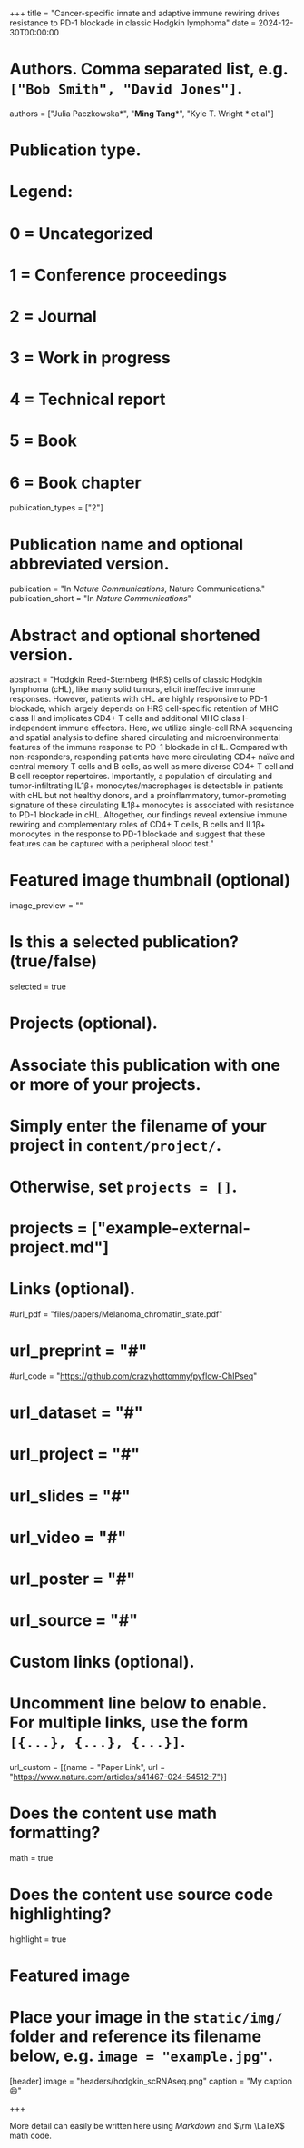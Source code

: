 +++
title = "Cancer-specific innate and adaptive immune rewiring drives resistance to PD-1 blockade in classic Hodgkin lymphoma"
date = 2024-12-30T00:00:00

# Authors. Comma separated list, e.g. `["Bob Smith", "David Jones"]`.
authors = ["Julia Paczkowska*", "**Ming Tang***", "Kyle T. Wright * et al"]

# Publication type.
# Legend:
# 0 = Uncategorized
# 1 = Conference proceedings
# 2 = Journal
# 3 = Work in progress
# 4 = Technical report
# 5 = Book
# 6 = Book chapter
publication_types = ["2"]

# Publication name and optional abbreviated version.
publication = "In *Nature Communications*, Nature Communications."
publication_short = "In *Nature Communications*"
# Abstract and optional shortened version.
abstract = "Hodgkin Reed-Sternberg (HRS) cells of classic Hodgkin lymphoma (cHL), like many solid tumors, elicit ineffective immune responses. However, patients with cHL are highly responsive to PD-1 blockade, which largely depends on HRS cell-specific retention of MHC class II and implicates CD4+ T cells and additional MHC class I-independent immune effectors. Here, we utilize single-cell RNA sequencing and spatial analysis to define shared circulating and microenvironmental features of the immune response to PD-1 blockade in cHL. Compared with non-responders, responding patients have more circulating CD4+ naïve and central memory T cells and B cells, as well as more diverse CD4+ T cell and B cell receptor repertoires. Importantly, a population of circulating and tumor-infiltrating IL1β+ monocytes/macrophages is detectable in patients with cHL but not healthy donors, and a proinflammatory, tumor-promoting signature of these circulating IL1β+ monocytes is associated with resistance to PD-1 blockade in cHL. Altogether, our findings reveal extensive immune rewiring and complementary roles of CD4+ T cells, B cells and IL1β+ monocytes in the response to PD-1 blockade and suggest that these features can be captured with a peripheral blood test."

# Featured image thumbnail (optional)
image_preview = ""

# Is this a selected publication? (true/false)
selected = true

# Projects (optional).
#   Associate this publication with one or more of your projects.
#   Simply enter the filename of your project in `content/project/`.
#   Otherwise, set `projects = []`.
# projects = ["example-external-project.md"]

# Links (optional).
#url_pdf = "files/papers/Melanoma_chromatin_state.pdf"
# url_preprint = "#"
#url_code = "https://github.com/crazyhottommy/pyflow-ChIPseq"
# url_dataset = "#"
# url_project = "#"
# url_slides = "#"
# url_video = "#"
# url_poster = "#"
# url_source = "#"

# Custom links (optional).
#   Uncomment line below to enable. For multiple links, use the form `[{...}, {...}, {...}]`.
url_custom = [{name = "Paper Link", url = "https://www.nature.com/articles/s41467-024-54512-7"}]

# Does the content use math formatting?
math = true

# Does the content use source code highlighting?
highlight = true

# Featured image
# Place your image in the `static/img/` folder and reference its filename below, e.g. `image = "example.jpg"`.
[header]
image = "headers/hodgkin_scRNAseq.png"
caption = "My caption :smile:"

+++

More detail can easily be written here using *Markdown* and $\rm \LaTeX$ math code.
